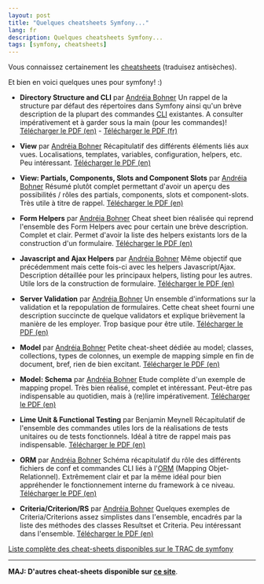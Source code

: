 ```yaml
---
layout: post
title: "Quelques cheatsheets Symfony..."
lang: fr
description: Quelques cheatsheets Symfony...
tags: [symfony, cheatsheets]
---
```


Vous connaissez certainement les [cheatsheets][cheatsheets] (traduisez antisèches).

Et bien en voici quelques unes pour symfony! :)

* **Directory Structure and CLI** par [Andréia Bohner][directory-structure-and-cli-author]
Un rappel de la structure par défaut des répertoires dans Symfony ainsi qu'un brève description de la plupart des commandes [CLI][cli] existantes. A consulter impérativement et à garder sous la main (pour les commandes)!
[Télécharger le PDF (en)][directory-structure-and-cli-pdf-en] - [Télécharger le PDF (fr)][directory-structure-and-cli-pdf-fr]

* **View** par [Andréia Bohner][view-author]
Récapitulatif des différents éléments liés aux vues. Localisations, templates, variables, configuration, helpers, etc. Peu intéressant.
[Télécharger le PDF (en)][view-pdf-en]

* **View: Partials, Components, Slots and Component Slots** par [Andréia Bohner][view2-author]
Résumé plutôt complet permettant d'avoir un aperçu des possibilités / rôles des partials, components, slots et component-slots. Très utile à titre de rappel.
[Télécharger le PDF (en)][view2-pdf-en]

* **Form Helpers** par [Andréia Bohner][form-helpers-author]
Cheat sheet bien réalisée qui reprend l'ensemble des Form Helpers avec pour certain une brève description. Complet et clair. Permet d'avoir la liste des helpers existants lors de la construction d'un formulaire.
[Télécharger le PDF (en)][form-helpers-pdf-en]

* **Javascript and Ajax Helpers** par [Andréia Bohner][js-author]
Même objectif que précédemment mais cette fois-ci avec les helpers Javascript/Ajax. Description détaillée pour les principaux helpers, listing pour les autres. Utile lors de la construction de formulaire.
[Télécharger le PDF (en)][js-pdf-en]

* **Server Validation** par [Andréia Bohner][validation-author]
Un ensemble d'informations sur la validation et la repopulation de formulaires.  Cette cheat sheet fourni une description succincte de quelque validators et explique brièvement la manière de les employer. Trop basique pour être utile.
[Télécharger le PDF (en)][validation-pdf-en]

* **Model** par [Andréia Bohner][model-author]
Petite cheat-sheet dédiée au model; classes, collections, types de colonnes, un exemple de mapping simple en fin de document, bref, rien de bien excitant.
[Télécharger le PDF (en)][model-pdf-en]

* **Model: Schema** par [Andréia Bohner][model-schema-author]
Etude complète d'un exemple de mapping propel. Très bien réalisé, complet et intéressant. Peut-être pas indispensable au quotidien, mais à (re)lire impérativement.
[Télécharger le PDF (en)][model-schema-pdf-en]

* **Lime Unit & Functional Testing** par Benjamin Meynell
Récapitulatif de l'ensemble des commandes utiles lors de la réalisations de tests unitaires ou de tests fonctionnels. Idéal à titre de rappel mais pas indispensable.
[Télécharger le PDF (en)][lime-pdf-en]

* **ORM** par [Andréia Bohner][orm-author]
Schéma récapitulatif du rôle des différents fichiers de conf et commandes CLI liés à l'[ORM][orm] (Mapping Objet-Relationnel). Extrêmement clair et par la même idéal pour bien appréhender le fonctionnement interne du framework à ce niveau.
[Télécharger le PDF (en)][orm-pdf-en]

* **Criteria/Criterion/RS** par [Andréia Bohner][criteria-author]
Quelques exemples de Criteria/Criterions assez simplistes dans l'ensemble, encadrés par la liste des méthodes des classes Resultset et Criteria. Peu intéressant dans l'ensemble.
[Télécharger le PDF (en)][criteria-pdf-en]

[Liste complète des cheat-sheets disponibles sur le TRAC de symfony][cheatsheets-list]

---

**MAJ: D'autres cheat-sheets disponible sur [ce site][other-cheatsheets-list]**.




[cheatsheets]: http://fr.wikipedia.org/wiki/Cheatsheet "Cheatsheets sur wikipedia"

[directory-structure-and-cli-author]: http://andreiabohner.wordpress.com/2007/03/03/symfony-cheat-sheet-estrutura-de-diretorio-e-cli-linha-de-comando/ "Blog de Andreia Bohner"
[cli]: http://fr.wikipedia.org/wiki/Command-line_interface "Définition de CLI sur Wikipedia"
[directory-structure-and-cli-pdf-en]: /uploads/posts/2009-08-24/directory-structure-and-cli-en.pdf
[directory-structure-and-cli-pdf-fr]: /uploads/posts/2009-08-24/directory-structure-and-cli-fr.pdf

[view-author]: http://andreiabohner.wordpress.com/2007/08/06/symfony-cheat-sheet-view/ "Blog de Andreia Bohner"
[view-pdf-en]: /uploads/posts/2009-08-24/view-en.pdf

[view2-author]: http://andreiabohner.wordpress.com/2007/08/12/dry-partials-components-slots-e-component-slots-do-symfony/ "Blog de Andreia Bohner"
[view2-pdf-en]: /uploads/posts/2009-08-24/view2-en.pdf

[form-helpers-author]: http://andreiabohner.wordpress.com/2007/06/28/symfony-cheat-sheet-form-helpers/ "Blog de Andreia Bohner"
[form-helpers-pdf-en]: /uploads/posts/2009-08-24/form-helpers-en.pdf

[js-author]: http://andreiabohner.wordpress.com/2007/06/08/symfony-cheat-cheet-helpers-javascript-e-ajax/ "Blog de Andreia Bohner"
[js-pdf-en]: /uploads/posts/2009-08-24/helpers-en.pdf

[validation-author]: http://andreiabohner.wordpress.com/2007/07/14/symfony-cheat-sheet-validacao-no-servidor/ "Blog de Andreia Bohner"
[validation-pdf-en]: /uploads/posts/2009-08-24/validation-en.pdf

[model-author]: http://andreiabohner.wordpress.com/2007/08/29/symfony-cheat-sheet-modelo/ "Blog de Andreia Bohner"
[model-pdf-en]: /uploads/posts/2009-08-24/model-en.pdf

[model-schema-author]: http://andreiabohner.wordpress.com/2007/09/01/symfony-cheat-sheet-schema/ "Blog de Andreia Bohner"
[model-schema-pdf-en]: /uploads/posts/2009-08-24/model-schema-en.pdf

[lime-pdf-en]: /uploads/posts/2009-08-24/lime-cheat-en.pdf

[orm-author]: http://andreiabohner.wordpress.com/2007/02/11/orm-symfony-e-propel/ "Blog de Andreia Bohner"
[orm]: http://fr.wikipedia.org/wiki/Mapping_objet-relationnel "Définition d'un ORM sur wikipedia"
[orm-pdf-en]: /uploads/posts/2009-08-24/orm-en.pdf

[criteria-author]: http://andreiabohner.wordpress.com/2008/01/04/symfony-cheat-sheet-criteriacriterionrs/ "Blog de Andreia Bohner"
[criteria-pdf-en]: /uploads/posts/2009-08-24/criteria-en.pdf

[cheatsheets-list]: http://trac.symfony-project.org/wiki/CheatSheets "Liste des cheat-sheets disponibles sur le TRAC de symfony"
[other-cheatsheets-list]: http://devcheatsheet.com/tag/symfony/ "Cheat Sheets Symfony"
